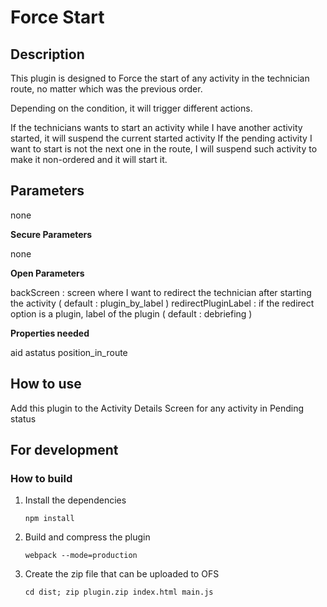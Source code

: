 # Force Start

## Description

This plugin is designed to Force the start of any activity in the technician route, no matter which was the previous order.

Depending on the condition, it will trigger different actions.

If the technicians wants to start an activity while I have another activity started, it will suspend the current started activity
If the pending activity I want to start is not the next one in the route, I will suspend such activity to make it non-ordered and it will start it.

## Parameters

none

**Secure Parameters**

none

**Open Parameters**

backScreen : screen where I want to redirect the technician after starting the activity ( default : plugin_by_label )
redirectPluginLabel : if the redirect option is a plugin, label of the plugin ( default : debriefing )

**Properties needed**

aid
astatus
position_in_route

## How to use

Add this plugin to the Activity Details Screen for any activity in Pending status

## For development

### How to build

1. Install the dependencies

   `npm install`

2. Build and compress the plugin

   `webpack --mode=production`

3. Create the zip file that can be uploaded to OFS

   `cd dist; zip plugin.zip index.html main.js`
